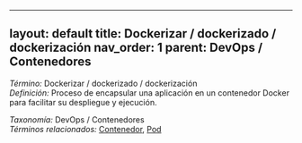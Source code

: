 
---
layout: default
title: Dockerizar / dockerizado / dockerización
nav_order: 1
parent: DevOps / Contenedores
---

*Término:* Dockerizar / dockerizado / dockerización  
*Definición:* Proceso de encapsular una aplicación en un contenedor Docker para facilitar su despliegue y ejecución.

*Taxonomía:* DevOps / Contenedores  
*Términos relacionados:* [Contenedor](https://maleniski.github.io/diccionario-angl-tec-mx/docs/alfabeticamente/C/contenedor/), [Pod](https://maleniski.github.io/diccionario-angl-tec-mx/docs/alfabeticamente/P/pod/)
